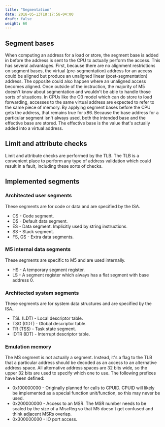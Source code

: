 ```yaml
---
title: "Segmentation"
date: 2018-05-13T18:17:58-04:00
draft: false
weight: 60
---
```


## Segment bases

When computing an address for a load or store, the segment base is added
in before the address is sent to the CPU to actually perform the access.
This has several advantages. First, because there are no alignment
restrictions on segment bases, the virtual (pre-segmentation) address
for an access could be aligned but produce an unaligned linear
(post-segmentation) address. The opposite could also happen where an
unaligned access becomes aligned. Once outside of the instruction, the
majority of M5 doesn't know about segmentation and wouldn't be able to
handle those sorts of situations. In CPUs like the O3 model which can do
store to load forwarding, accesses to the same virtual address are
expected to refer to the same piece of memory. By applying segment bases
before the CPU gets the address, that remains true for x86. Because the
base address for a particular segment isn't always used, both the
intended base and the effective base are stored. The effective base is
the value that's actually added into a virtual address.

## Limit and attribute checks

Limit and attribute checks are performed by the TLB. The TLB is a
convenient place to perform any type of address validation which could
result in a fault, including these sorts of checks.

## Implemented segments

### Architected user segments

These segments are for code or data and are specified by the ISA.

  - CS - Code segment.
  - DS - Default data segment.
  - ES - Data segment. Implicitly used by string instructions.
  - SS - Stack segment.
  - FS, GS - Extra data segments.

### M5 internal data segments

These segments are specific to M5 and are used internally.

  - HS - A temporary segment register.
  - LS - A segment register which always has a flat segment with base
    address 0.

### Architected system segments

These segments are for system data structures and are specified by the
ISA..

  - TSL (LDT) - Local descriptor table.
  - TSG (GDT) - Global descriptor table.
  - TR (TSS) - Task state segment.
  - IDTR (IDT) - Interrupt descriptor table.

### Emulation memory

The MS segment is not actually a segment. Instead, it's a flag to the
TLB that a particular address should be decoded as an access to an
alternative address space. All alternative address spaces are 32 bits
wide, so the upper 32 bits are used to specify which one to use. The
following prefixes have been defined:

  - 0x100000000 - Originally planned for calls to CPUID. CPUID will
    likely be implemented as a special function unit/function, so this
    may never be used.
  - 0x200000000 - Access to an MSR. The MSR number needs to be scaled by
    the size of a MiscReg so that M5 doesn't get confused and think
    adjacent MSRs overlap.
  - 0x300000000 - IO port access.
